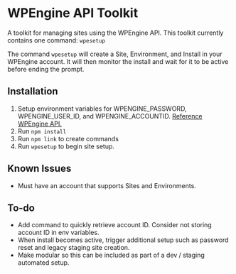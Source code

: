 # WPEngine API Toolkit

A toolkit for managing sites using the WPEngine API. This toolkit currently contains one command: `wpesetup`

The command `wpesetup` will create a Site, Environment, and Install in your WPEngine account. It will then monitor the install and wait for it to be active before ending the prompt.

## Installation

1.  Setup environment variables for WPENGINE_PASSWORD, WPENGINE_USER_ID, and WPENGINE_ACCOUNTID. [Reference WPEngine API.]([https://wpengineapi.com/)
2.  Run `npm install`
3.  Run `npm link` to create commands
4.  Run `wpesetup` to begin site setup.

## Known Issues

-   Must have an account that supports Sites and Environments.

## To-do

-   Add command to quickly retrieve account ID. Consider not storing account ID in env variables.
-   When install becomes active, trigger additional setup such as password reset and legacy staging site creation.
-   Make modular so this can be included as part of a dev / staging automated setup.

